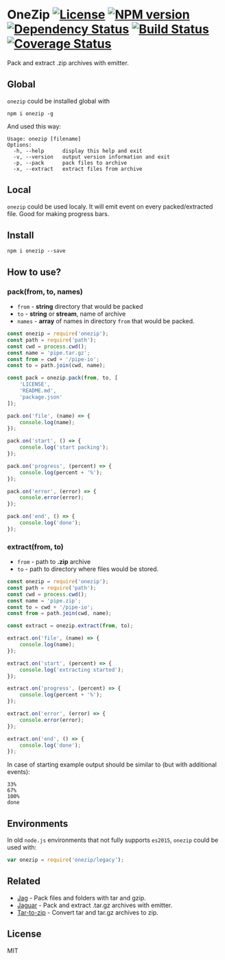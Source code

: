 # OneZip [![License][LicenseIMGURL]][LicenseURL] [![NPM version][NPMIMGURL]][NPMURL] [![Dependency Status][DependencyStatusIMGURL]][DependencyStatusURL] [![Build Status][BuildStatusIMGURL]][BuildStatusURL] [![Coverage Status][CoverageIMGURL]][CoverageURL]

Pack and extract .zip archives with emitter.

## Global

`onezip` could be installed global with

```
npm i onezip -g
```
And used this way:

```
Usage: onezip [filename]
Options:
  -h, --help      display this help and exit
  -v, --version   output version information and exit
  -p, --pack      pack files to archive
  -x, --extract   extract files from archive
```

## Local

`onezip` could be used localy. It will emit event on every packed/extracted file.
Good for making progress bars.

## Install

```
npm i onezip --save
```

## How to use?

### pack(from, to, names)

- `from`  - **string** directory that would be packed
- `to`    - **string** or **stream**, name of archive
- `names` - **array** of names in directory `from` that would be packed.

```js
const onezip = require('onezip');
const path = require('path');
const cwd = process.cwd();
const name = 'pipe.tar.gz';
const from = cwd + '/pipe-io';
const to = path.join(cwd, name);

const pack = onezip.pack(from, to, [
    'LICENSE',
    'README.md',
    'package.json'
]);

pack.on('file', (name) => {
    console.log(name);
});

pack.on('start', () => {
    console.log('start packing');
});

pack.on('progress', (percent) => {
    console.log(percent + '%');
});

pack.on('error', (error) => {
    console.error(error);
});

pack.on('end', () => {
    console.log('done');
});
```

### extract(from, to)

- `from` - path to **.zip** archive
- `to` - path to directory where files would be stored.

```js
const onezip = require('onezip');
const path = require('path');
const cwd = process.cwd();
const name = 'pipe.zip';
const to = cwd + '/pipe-io';
const from = path.join(cwd, name);

const extract = onezip.extract(from, to);

extract.on('file', (name) => {
    console.log(name);
});

extract.on('start', (percent) => {
    console.log('extracting started');
});

extract.on('progress', (percent) => {
    console.log(percent + '%');
});

extract.on('error', (error) => {
    console.error(error);
});

extract.on('end', () => {
    console.log('done');
});
```

In case of starting example output should be similar to (but with additional events):

```
33%
67%
100%
done
```

## Environments

In old `node.js` environments that not fully supports `es2015`, `onezip` could be used with:

```js
var onezip = require('onezip/legacy');
```
## Related

- [Jag](https://github.com/coderaiser/node-jag "Jag") - Pack files and folders with tar and gzip.
- [Jaguar](https://github.com/coderaiser/node-jaguar "Jaguar") - Pack and extract .tar.gz archives with emitter.
- [Tar-to-zip](https://github.com/coderaiser/node-tar-to-zip "Tar-to-zip") - Convert tar and tar.gz archives to zip.

## License

MIT

[NPMIMGURL]:                https://img.shields.io/npm/v/onezip.svg?style=flat
[BuildStatusIMGURL]:        https://img.shields.io/travis/coderaiser/node-onezip/master.svg?style=flat
[DependencyStatusIMGURL]:   https://img.shields.io/gemnasium/coderaiser/node-onezip.svg?style=flat
[LicenseIMGURL]:            https://img.shields.io/badge/license-MIT-317BF9.svg?style=flat
[NPMURL]:                   https://npmjs.org/package/onezip "npm"
[BuildStatusURL]:           https://travis-ci.org/coderaiser/node-onezip  "Build Status"
[DependencyStatusURL]:      https://gemnasium.com/coderaiser/node-onezip "Dependency Status"
[LicenseURL]:               https://tldrlegal.com/license/mit-license "MIT License"

[CoverageURL]:              https://coveralls.io/github/coderaiser/node-onezip?branch=master
[CoverageIMGURL]:           https://coveralls.io/repos/coderaiser/node-onezip/badge.svg?branch=master&service=github

